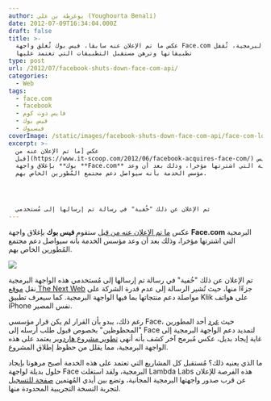 ```yaml
---
author: يوغرطة بن علي (Youghourta Benali)
date: 2012-07-09T16:34:04.000Z
draft: false
title: >-
  عكس ما تم الإعلان عنه سابقا، فيس بوك تُغلق واجهة Face.com البرمجية، تُقفل
  تطبيقاتها وترهن مستقبل التطبيقات التي تعتمد عليها  
type: post
url: /2012/07/facebook-shuts-down-face-com-api/
categories:
  - Web
tags:
  - face.com
  - facebook
  - فايس دوت كوم
  - فيس بوك
  - فيسبوك
coverImage: /static/images/facebook-shuts-down-face-com-api/face-com-logo.png
excerpt: >-
  عكس [ما تم الإعلان عنه من
  قبل](https://www.it-scoop.com/2012/06/facebook-acquires-face-com/) ستقوم **فيس
  بوك** بإغلاق واجهة **Face.com** البرمجية التي اشترتها مؤخرا، وذلك بعد أن وعد
  مؤسس الخدمة بأنه سيواصل دعم مجتمع المُطورين الخاص بهم.




  تم الإعلان عن ذلك "خُفية" في رسالة تم إرسالها إلى مُستخدمي
---
```

عكس [ما تم الإعلان عنه من قبل](https://www.it-scoop.com/2012/06/facebook-acquires-face-com/) ستقوم **فيس بوك** بإغلاق واجهة **Face.com** البرمجية التي اشترتها مؤخرا، وذلك بعد أن وعد مؤسس الخدمة بأنه سيواصل دعم مجتمع المُطورين الخاص بهم.

![](/static/images/facebook-shuts-down-face-com-api/face-com-logo.png)

تم الإعلان عن ذلك "خُفية" في رسالة تم إرسالها إلى مُستخدمي هذه الواجهة البرمجية نقل [موقع The Next Web](http://thenextweb.com/facebook/2012/07/07/that-was-quick-facebook-shuts-down-face-com-apis-kills-klik-app-enrages-developers/) جزءًا منها، حيث تُشير الرسالة إلى عدم قدرة الشركة على مواصلة دعم منتجاتها بما فيها الواجهة البرمجية. كما سيعرف تطبيق Klik على هواتف iPhone نفس المصير.

رغم ذلك، يبدو بأن القرار لم يكن قرار مؤسسي Face، حيث [غرد](https://twitter.com/MendzappJames/statuses/221546089025769472) أحد المطورين "المحظوظين" بخصوص قبول طلب أرسله إلى Face لتمديد دعم الواجهة البرمجية إلى غاية إيجاد بديل، عكس مُبرمج آخر كشف بأنه أنهى [تطوير مشروع هاردوير](http://news.ycombinator.com/item?id=4211792) يعتمد على هذه الواجهة البرمجية، مما يقلل من حظوظ إطلاق المشروع.

ما الذي يعنيه ذلك؟ مُستقبل كل المشاريع التي تعتمد على هذه الخدمة أصبح مرهونا بإيجاد حلول بديلة لواجهة Face البرمجية، ولقد استغلت Lambda Labs هذه الفرصة للإعلان عن قرب صدور واجهتها البرمجية المجانية، وتضع بين أيدي المُهتمين [صفحة للتسجيل](http://www.lambdal.com/free-face-recognition-api.html) لتجربة النسخة التجريبية المحدودة منها.
